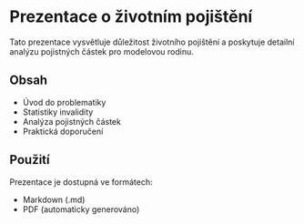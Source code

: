 # Prezentace o životním pojištění

Tato prezentace vysvětluje důležitost životního pojištění a poskytuje detailní analýzu pojistných částek pro modelovou rodinu.

## Obsah

- Úvod do problematiky
- Statistiky invalidity
- Analýza pojistných částek
- Praktická doporučení

## Použití

Prezentace je dostupná ve formátech:
- Markdown (.md)
- PDF (automaticky generováno)
